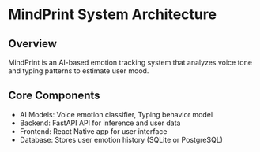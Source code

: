 # MindPrint System Architecture

## Overview
MindPrint is an AI-based emotion tracking system that analyzes voice tone and typing patterns to estimate user mood.

## Core Components
- AI Models: Voice emotion classifier, Typing behavior model
- Backend: FastAPI API for inference and user data
- Frontend: React Native app for user interface
- Database: Stores user emotion history (SQLite or PostgreSQL)

